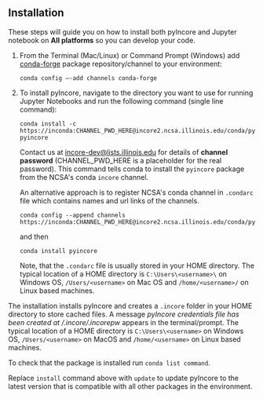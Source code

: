 ## Installation
 
These steps will guide you on how to install both pyIncore and Jupyter notebook on **All platforms** so you can develop your code.

1. From the Terminal (Mac/Linux) or Command Prompt (Windows) add [conda-forge](https://conda-forge.org/) package repository/channel to your environment:
    ```
    conda config –-add channels conda-forge
    ```

2. To install pyIncore, navigate to the directory you want to use for running Jupyter Notebooks and run the following command (single line command):
    ```
    conda install -c https://inconda:CHANNEL_PWD_HERE@incore2.ncsa.illinois.edu/conda/pyincore/ pyincore
    ```
    Contact us at [incore-dev@lists.illinois.edu](mailto:incore-dev@lists.illinois.edu) for details of **channel password** (CHANNEL_PWD_HERE is a placeholder for the real password). This command tells conda to install the ``pyincore`` package from the NCSA's conda ``incore`` channel.

    An alternative approach is to register NCSA's conda channel in `.condarc` file which contains names and url links of the channels.
    ```
    conda config --append channels https://inconda:CHANNEL_PWD_HERE@incore2.ncsa.illinois.edu/conda/pyincore/
    ```
   and then
     ```
    conda install pyincore
    ```
   Note, that the `.condarc` file is usually stored in your HOME directory. The typical location of a HOME directory is `C:\Users\<username>\` on Windows OS, `/Users/<username>` on Mac OS and `/home/<username>/` on Linux based machines.

The installation installs pyIncore and creates a `.incore` folder in your HOME directory to store cached files. 
A message *pyIncore credentials file has been created at <HOME directory>/.incore/.incorepw* appears 
in the terminal/prompt. The typical location of a HOME directory is `C:\Users\<username>` on Windows OS, `/Users/<username>` on MacOS 
and `/home/<username>` on Linux based machines.

To check that the package is installed run `conda list command`.

Replace `install` command above with `update` to update pyIncore to the latest version that is compatible with all other packages in the environment.
